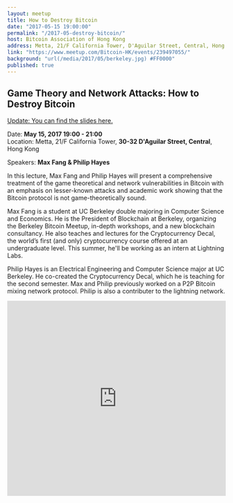 ```yaml
---
layout: meetup
title: How to Destroy Bitcoin
date: "2017-05-15 19:00:00"
permalink: "/2017-05-destroy-bitcoin/"
host: Bitcoin Association of Hong Kong
address: Metta, 21/F California Tower, D'Aguilar Street, Central, Hong Kong
link: "https://www.meetup.com/Bitcoin-HK/events/239497055/"
background: "url(/media/2017/05/berkeley.jpg) #FF0000"
published: true
---
```


## Game Theory and Network Attacks: How to Destroy Bitcoin

[Update: You can find the slides here.](/media/2017/05/How_to_Destroy_Bitcoin.pdf)

Date: **May 15, 2017 19:00 - 21:00**     
Location: Metta, 21/F California Tower, **30-32 D'Aguilar Street, Central**, Hong Kong     

Speakers: **Max Fang & Philip Hayes**

In this lecture, Max Fang and Philip Hayes will present a comprehensive treatment of the game theoretical and network vulnerabilities in Bitcoin with an emphasis on lesser-known attacks and academic work showing that the Bitcoin protocol is not game-theoretically sound.

Max Fang is a student at UC Berkeley double majoring in Computer Science and Economics. He is the President of Blockchain at Berkeley, organizing the Berkeley Bitcoin Meetup, in-depth workshops, and a new blockchain consultancy. He also teaches and lectures for the Cryptocurrency Decal, the world’s first (and only) cryptocurrency course offered at an undergraduate level. This summer, he'll be working as an intern at Lightning Labs. 

Philip Hayes is an Electrical Engineering and Computer Science major at UC Berkeley. He co-created the Cryptocurrency Decal, which he is teaching for the second semester. Max and Philip previously worked on a P2P Bitcoin mixing network protocol. Philip is also a contributer to the lightning network. 

<iframe src="https://www.google.com/maps/embed?pb=!1m18!1m12!1m3!1d3691.9237789316953!2d114.15332931549574!3d22.28087694922889!2m3!1f0!2f0!3f0!3m2!1i1024!2i768!4f13.1!3m3!1m2!1s0x3404007b2c091555%3A0x75f0632d0a46cfa9!2zTWV0dMSB!5e0!3m2!1sen!2s!4v1479912167176" width="100%" height="450" frameborder="0" style="border:0" allowfullscreen></iframe>
